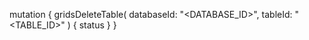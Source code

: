 mutation {
    gridsDeleteTable(
        databaseId: "<DATABASE_ID>",
        tableId: "<TABLE_ID>"
    ) {
        status
    }
}
